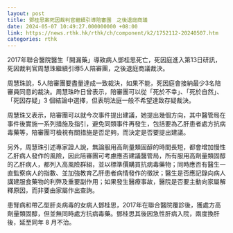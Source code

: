 ```yaml
---
layout: post
title: 鄧桂思案死因裁判官繼續引導陪審團　之後退庭商議
date: 2024-05-07 10:49:27.000000000 +08:00
link: https://news.rthk.hk/rthk/ch/component/k2/1752112-20240507.htm
categories: rthk
---
```


2017年聯合醫院醫生「開漏藥」導致病人鄧桂思死亡，死因庭進入第13日研訊，死因裁判官周慧珠繼續引導5人陪審團，之後退庭商議裁決。

周慧珠說，5人陪審團要盡量達成一致裁決，如果不能，死因庭會接納最少3名陪審員同意的裁決。周慧珠昨日曾表示，陪審團可以從「死於不幸」、「死於自然」、「死因存疑」3 個結論中選擇，但表明法庭一般不希望達致存疑裁決。

周慧珠又表示，陪審團可以就今次事件提出建議，她提出幾個方向，其中醫管局在事件後實施一系列措施及指引，避免同類事件再發生，包括要為乙肝患者處方抗病毒藥等，陪審團可檢視有關措施是否足夠，而決定是否要提出建議。

另外，周慧珠引述專家證人說，無論服用高劑量類固醇的時間長短，都會增加慢性乙肝病人發作的風險，因此陪審團可考慮應否建議醫管局，所有服用高劑量類固醇的乙肝病人，都列入高風險群組，並以標準價購買抗病毒藥物；同時應否有醫生一直監察病人的指數、並加強教育乙肝患者病情發作的徵狀；醫生是否應記錄向病人講建服食藥物的利弊及重要副作用；如果發生醫療事故，醫院是否要主動向家屬解釋原因，而非要由家屬作出查詢。

患腎病和帶乙型肝炎病毒的女病人鄧桂思，2017年在聯合醫院覆診後，獲處方高劑量類固醇，但並無同時處方抗病毒藥。鄧桂思其後因急性肝病入院，兩度換肝後，延至同年 8 月不治。
